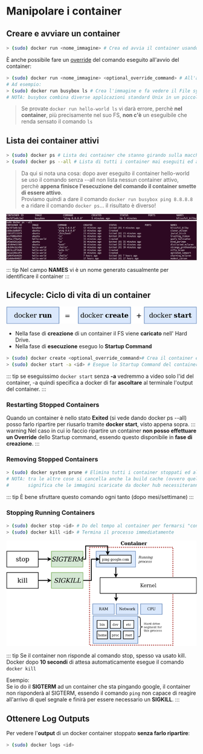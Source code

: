 # Manipolare i container

## Creare e avviare un container
``` bash
> (sudo) docker run <nome_immagine> # Crea ed avvia il container usando l'immagine
```
È anche possibile fare un [override](https://it.wikipedia.org/wiki/Override) del comando eseguito all'avvio del container:
``` bash
> (sudo) docker run <nome_immagine> <optional_override_command> # All'avvio non uso il comando specificato nell'immagine
# Ad esempio:
> (sudo) docker run busybox ls # Crea l'immagine e fa vedere il File system del container
# NOTA: busybox combina diverse applicazioni standard Unix in un piccolo eseguibile
```
> Se provate `docker run hello-world ls` vi darà errore, perchè **nel container**, più precisamente nel suo FS, **non c'è** un eseguibile che renda sensato il comando `ls`

## Lista dei container attivi
``` bash
> (sudo) docker ps # Lista dei container che stanno girando sulla macchina
> (sudo) docker ps --all # Lista di tutti i container mai eseguiti ed anche in esecuzione
```
> Da qui si nota una cosa: dopo aver eseguito il container hello-world se uso il comando senza --all non lista nessun container attivo, perchè **appena finisce l'esecuzione del comando il container smette di essere attivo**.<br>
Proviamo quindi a dare il comando `docker run busybox ping 8.8.8.8` e a ridare il comando `docker ps`... il risultato è diverso!

![screenshot01](./assets/screenshot-01.png)
![screenshot02](./assets/screenshot-02.png)

::: tip
Nel campo **NAMES** vi è un nome generato casualmente per identificare il container
:::

## Lifecycle: Ciclo di vita di un container

![docker-diagrams-09](./assets/docker-diagrams-09.png)

- Nella fase di **creazione** di un container il FS viene **caricato** nell' Hard Drive.
- Nella fase di **esecuzione** eseguo lo **Startup Command**
``` bash
> (sudo) docker create <optional_override_command># Crea il container e soprattutto ne stampa a video l'id
> (sudo) docker start -a <id> # Esegue lo Startup Command del container
```
::: tip
se eseguissimo `docker start` senza **-a** vedremmo a video solo l'id del container, -a quindi specifica a docker di far **ascoltare** al terminale l'output del container.
:::

### Restarting Stopped Containers
Quando un container è nello stato **Exited** (si vede dando docker ps --all) posso farlo ripartire per riusarlo tramite **docker start**, visto appena sopra.
::: warning
Nel caso in cui io faccio ripartire un container **non posso effettuare un Override** dello Startup command, essendo questo disponibile in **fase di creazione**.
:::

### Removing Stopped Containers
``` bash
> (sudo) docker system prune # Elimina tutti i container stoppati ed altre cose (l'avviso prima della conferma del comando è già dettagliata)
# NOTA: tra le altre cose si cancella anche la build cache (ovvero quella che chiamavo imageCache)
#       significa che le immagini scaricate da docker hub necessiteranno un altro download
```
::: tip
È bene sfruttare questo comando ogni tanto (dopo mesi/settimane)
:::

### Stopping Running Containers
``` bash
> (sudo) docker stop <id> # Do del tempo al container per fermarsi "con le buone"
> (sudo) docker kill <id> # Termina il processo immediatamente
```

![docker-diagrams-11](./assets/docker-diagrams-11.png)

::: tip
Se il container non risponde al comando stop, spesso va usato kill.<br>
Docker dopo **10 secondi** di attesa automaticamente esegue il comando `docker kill`

Esempio:<br>
Se io do il **SIGTERM** ad un container che sta pingando google, il container non risponderà al SIGTERM, essendo il comando `ping` non capace di reagire all'arrivo di quel segnale e finirà per essere necessario un **SIGKILL**.
:::

## Ottenere Log Outputs
Per vedere l'**output** di un docker container stoppato **senza farlo ripartire**:
``` bash
> (sudo) docker logs <id>
```
